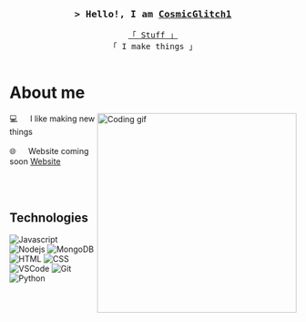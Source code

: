 <!-- Intro  -->
<h3 align="center">
        <samp>&gt; Hello!, I am
                <b><a target="_blank" href="https://www.youtube.com/watch?v=dQw4w9WgXcQ">CosmicGlitch1</a></b>
        </samp>
</h3>


<p align="center"> 
  <samp>
    <a href="https://www.youtube.com/watch?v=dQw4w9WgXcQ">「 Stuff 」</a>
    <br>
    「 I make things 」
    <br>
    <br>
  </samp>
</p>

 # About me
 
<p>
 <img align="right" width="350" src="/assets/programmer.gif" alt="Coding gif" />
  
 💻 &emsp; I like making new things<br/><br/>
 🌐 &emsp; Website coming soon [Website](https://www.youtube.com/watch?v=dQw4w9WgXcQ)<br/><br/>
</p>
<br/>

## Technologies

![Javascript](https://img.shields.io/badge/Javascript-F0DB4F?style=for-the-badge&labelColor=black&logo=javascript&logoColor=F0DB4F)
![Nodejs](https://img.shields.io/badge/Nodejs-3C873A?style=for-the-badge&labelColor=black&logo=node.js&logoColor=3C873A)
![MongoDB](https://img.shields.io/badge/MongoDB-4EA94B?style=for-the-badge&logo=mongodb&logoColor=white)
![HTML](https://img.shields.io/badge/HTML-E34F26?style=for-the-badge&logo=html5&logoColor=white)
![CSS](https://img.shields.io/badge/CSS-1572B6?style=for-the-badge&logo=css3&logoColor=white)
![VSCode](https://img.shields.io/badge/Visual_Studio-0078d7?style=for-the-badge&logo=visual%20studio&logoColor=white)
![Git](https://img.shields.io/badge/Git-F05032?style=for-the-badge&logo=git&logoColor=white)
![Python](https://img.shields.io/badge/Python-%2300599C.svg?&style=for-the-badge&logo=c%2B%2B&logoColor=white)
<br/>
